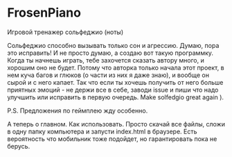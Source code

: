 # FrosenPiano
Игровой тренажер сольфеджио (ноты)

Сольфеджио способно вызывать только сон и агрессию. Думаю, пора это исправить! И не просто думаю, а создаю вот такую программку. Когда ты начнешь играть, тебе захочется сказать автору много, и хорошим оно не будет. Потому что авторка только начала этот проект, в нем куча багов и глюков (о части из них я даже знаю), и вообще он сырой и с него капает. Так что если ты хочешь получить от него больше приятных эмоций - не держи все в себе, заводи issue и пиши что надо улучшить или исправить в первую очередь. Make solfedgio great again ).

P.S. Предложения по геймплею жду особенно.

А теперь о главном. Как использовать. Просто скачай все файлы, сложи в одну папку компьютера и запусти index.html в браузере. Есть вероятность что мобильник тоже подойдет, но гарантировать пока не берусь.
